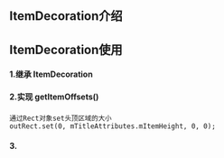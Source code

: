 ## ItemDecoration介绍


## ItemDecoration使用
####  1.继承 ItemDecoration
####  2.实现 getItemOffsets()
    通过Rect对象set头顶区域的大小
    outRect.set(0, mTitleAttributes.mItemHeight, 0, 0);

####  3.
